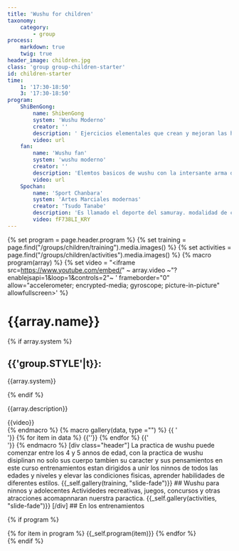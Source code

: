 ```yaml
---
title: 'Wushu for children'
taxonomy:
    category:
        - group
process:
    markdown: true
    twig: true
header_image: children.jpg
class: 'group group-children-starter'
id: children-starter
time:
    1: '17:30-18:50'
    3: '17:30-18:50'
program:
    ShiBenGong:
        name: ShibenGong
        system: 'Wushu Moderno'
        creator: ''
        description: ' Ejercicios elementales que crean y mejoran las habilidades necesarias para la practica de wushu su traducion es trabajo basico la piedra angular del futuro practicante de wushu y el dia a dia del practicante con experiencia '
        video: url
    fan:
        name: 'Wushu fan'
        system: 'wushu moderno'
        creator: ''
        description: 'Elemtos basicos de wushu con la intersante arma de wushu Abanico un arma muy versatil de gran tractivo por su sonido, colorido y sus singulares movimientos.'
        video: url
    Spochan:
        name: 'Sport Chanbara'
        system: 'Artes Marciales modernas'
        creator: 'Tsudo Tanabe'
        description: 'Es llamado el deporte del samuray. modalidad de combate con tecnica espadas creado en Japon por un maestro samurai. Con instrumentos y materiales que no causan traumas en los practicantes, Porque junto con wushu?, porque resulta manera de ensennar a los ninnos los principios basicos defenderse sin causar traumas fisicos, lo cual brida a las familias tranquilidad, los ninnos se diverten durante la practica, cuenta con un serio programa deportivo en belarus y a nivel internacional '
        video: fF738LI_KRY
---
```


{% set program = page.header.program %}
{% set training = page.find("/groups/children/training").media.images() %}
{% set activities = page.find("/groups/children/activities").media.images() %}
{% macro program(array) %}
  {% set video = "<iframe src=https://www.youtube.com/embed/" ~ array.video ~"?enablejsapi=1&loop=1&controls=2"~ ' frameborder="0" allow="accelerometer; encrypted-media; gyroscope; picture-in-picture" allowfullscreen></iframe>' %}
  <div class="program-item">
    <div class="description">
      <h1>{{array.name}}</h1>
    {% if array.system %}
    <div class="system">
      <h2>{{'group.STYLE'|t}}:</h2>
      <p>{{array.system}}</p>
    </div>
  {% endif %}
      <p>{{array.description}}</p>
    </div>
    <div class="video">
    {{video}}
    </div>
  </div>
{% endmacro %}
{% macro gallery(data, type ="") %}
{{ '<div class="gallery '~ type ~' ">'}}
{% for item in data %}
{{'<img src="'~item.cache.url()~'" alt="">'}}
{% endfor %}
{{'</div>'}}
{% endmacro %}
[div class="header"]
La practica de wushu puede comenzar entre los 4 y 5 annos de edad, con la practica de wushu disiplinan no solo sus cuerpo tambien su caracter y sus pensamientos en este curso entrenamientos estan dirigidos a unir los ninnos de todos las edades y  niveles y elevar las condiciones fisicas, aprender habilidades de diferentes estilos.
  {{_self.gallery(training, "slide-fade")}}
## Wushu para ninnos y adolecentes
  Actividedes recreativas, juegos, concursos y otras atracciones acomapnnaran nuerstra paractica.
{{_self.gallery(activities, "slide-fade")}}
[/div]
## En los entrenamientos

{% if program %}
<div class="program">
  <div class="menu">
  </div>
  <div class="vertical-slide">
    {% for item in program %}
      {{_self.program(item)}}
    {% endfor %}
  </div>
</div>
{% endif %}
